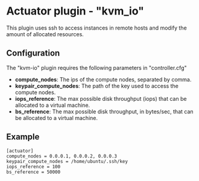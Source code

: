 # Actuator plugin - "kvm_io"
This plugin uses ssh to access instances in remote hosts and modify the amount of allocated resources.

## Configuration
The "kvm-io" plugin requires the following parameters in "controller.cfg"

* **compute_nodes**: The ips of the compute nodes, separated by comma.
* **keypair_compute_nodes**: The path of the key used to access the compute nodes.
* **iops_reference**: The max possible disk throughput (iops) that can be allocated to a virtual machine.
* **bs_reference**: The max possible disk throughput, in bytes/sec, that can be allocated to a virtual machine.
  
## Example 

```
[actuator]
compute_nodes = 0.0.0.1, 0.0.0.2, 0.0.0.3
keypair_compute_nodes = /home/ubuntu/.ssh/key
iops_reference = 100
bs_reference = 50000
```

